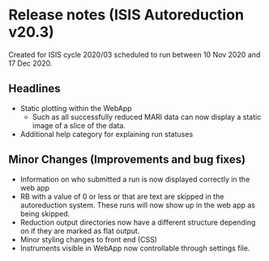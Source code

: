 # Release notes (ISIS Autoreduction v20.3)

Created for ISIS cycle 2020/03 scheduled to run between 10 Nov 2020 and 17 Dec 2020.

## Headlines
* Static plotting within the WebApp
  * Such as all successfully reduced MARI data can now display a static image of a slice of the data.
* Additional help category for explaining run statuses

## Minor Changes (Improvements and bug fixes)
* Information on who submitted a run is now displayed correctly in the web app
* RB with a value of 0 or less or that are text are skipped in the autoreduction system. These runs will now show up in the web app as being skipped.  
* Reduction output directories now have a different structure depending on if they are marked as flat output.
* Minor styling changes to front end (CSS)
* Instruments visible in WebApp now controllable through settings file.
